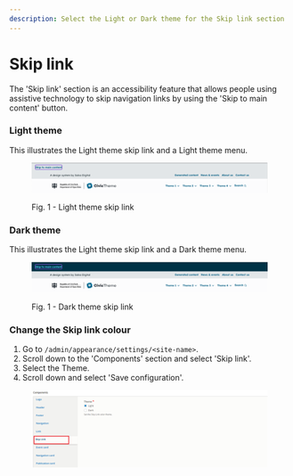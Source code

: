 ```yaml
---
description: Select the Light or Dark theme for the Skip link section
---
```


# Skip link

The 'Skip link' section is an accessibility feature that allows people using assistive technology to skip navigation links by using the 'Skip to main content' button.

### Light theme

This illustrates the Light theme skip link and a Light theme menu.

<figure><img src="../../../.gitbook/assets/skip-link-light.png" alt=""><figcaption><p>Fig. 1 - Light theme skip link</p></figcaption></figure>

### Dark theme

This illustrates the Light theme skip link and a Dark theme menu.

<figure><img src="../../../.gitbook/assets/skip-link-dark.png" alt=""><figcaption><p>Fig. 1 - Dark theme skip link</p></figcaption></figure>

### Change the Skip link colour

1. Go to `/admin/appearance/settings/<site-name>`.
2. Scroll down to the 'Components' section and select 'Skip link'.
3. Select the Theme.
4. Scroll down and select 'Save configuration'.

<figure><img src="../../../.gitbook/assets/image (127).png" alt=""><figcaption></figcaption></figure>
